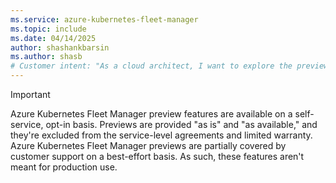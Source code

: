 ```yaml
---
ms.service: azure-kubernetes-fleet-manager
ms.topic: include
ms.date: 04/14/2025
author: shashankbarsin
ms.author: shasb
# Customer intent: "As a cloud architect, I want to explore the preview features of Azure Kubernetes Fleet Manager, so that I can assess their capabilities for potential production use in my organization's Kubernetes deployments."
---
```


> [!IMPORTANT]
> Azure Kubernetes Fleet Manager preview features are available on a self-service, opt-in basis. Previews are provided "as is" and "as available," and they're excluded from the service-level agreements and limited warranty. Azure Kubernetes Fleet Manager previews are partially covered by customer support on a best-effort basis. As such, these features aren't meant for production use.
